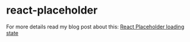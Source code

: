 # react-placeholder

For more details read my blog post about this: [React Placeholder loading state](http://matthewroach.me/react-placeholder-loading-state/)
